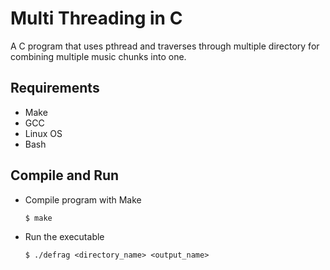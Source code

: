 # Multi Threading in C

A C program that uses pthread and traverses through multiple directory for combining multiple music chunks into one.

## Requirements

- Make
- GCC
- Linux OS
- Bash

## Compile and Run
- Compile program with Make
  ```console
  $ make  
  ```
- Run the executable
  ```console
  $ ./defrag <directory_name> <output_name>  
  ```

